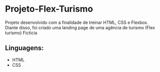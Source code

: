 # Projeto-Flex-Turismo
 Projeto desenvolvido com a finalidade de treinar HTML, CSS e Flexbox.  Diante disso, foi criado uma landing page de uma agência de turismo (Flex turismo) Ficticia
 
 ## Linguagens:
 - HTML
 - CSS
 
